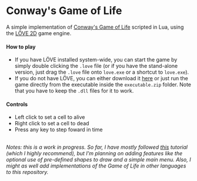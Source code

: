 # Conway's Game of Life

 A simple implementation of [Conway's Game of Life](https://en.wikipedia.org/wiki/Conway%27s_Game_of_Life) scripted in Lua, using the [LÖVE 2D](https://love2d.org/) game engine.

#### How to play
- If you have LÖVE installed system-wide, you can start the game by simply double clicking the <code>.love</code> file (or if you have the stand-alone version, just drag the <code>.love</code> file onto <code>love.exe</code> or a shortcut to <code>love.exe</code>).
- If you do not have LÖVE, you can either download it [here](https://love2d.org/) or just run the game directly from the executable inside the <code>executable.zip</code> folder. Note that you have to keep the <code>.dll</code> files for it to work.

#### Controls
- Left click to set a cell to alive
- Right click to set a cell to dead
- Press any key to step foward in time

\
*Notes: this is a work in progress. So far, I have mostly followed [this](https://simplegametutorials.github.io/love/life/) tutorial (which I highly recommend), but I'm planning on adding features like the optional use of pre-defined shapes to draw and a simple main menu. Also, I might as well add implementations of the Game of Life in other languages to this repository.*